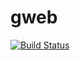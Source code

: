 # gweb

[![Build Status](https://travis-ci.org/DGHeroin/gweb.svg?branch=master)](https://travis-ci.org/DGHeroin/gweb)
